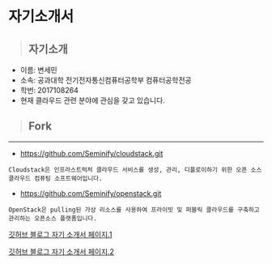 # 자기소개서
>## 자기소개
* 이름: 변세민
* 소속: 공과대학 전기전자통신컴퓨터공학부 컴퓨터공학전공
* 학번: 2017108264
* 현재 클라우드 관련 분야에 관심을 갖고 있습니다.

>## Fork
---
* https://github.com/Seminify/cloudstack.git
```
Cloudstack은 인프라스트럭처 클라우드 서비스를 생성, 관리, 디플로이하기 위한 오픈 소스 클라우드 컴퓨팅 소프트웨어입니다.
```
* https://github.com/Seminify/openstack.git
```
OpenStack은 pulling된 가상 리소스를 사용하여 프라이빗 및 퍼블릭 클라우드를 구축하고 관리하는 오픈소스 플랫폼입니다.
```

[깃허브 블로그 자기 소개서 페이지.1](https://seminify.github.io/blog/2021/04/17/myprofile/)

[깃허브 블로그 자기 소개서 페이지.2](https://seminify.github.io/blog/2021/04/16/myprofile.html)